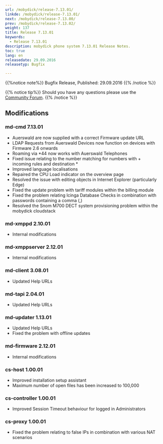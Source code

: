 ```yaml
---
url: /mobydick/release-7.13.01/
linkde: /mobydick/release-7.13.01/
next: /mobydick/release-7.13.00/
prev: /mobydick/release-7.13.02/
weight: 137
title: Release 7.13.01
keywords:
  - Release 7.13.01
description: mobydick phone system 7.13.01 Release Notes.
toc: true
lang: en
releasedate: 29.09.2016
releasetyp: Bugfix

---
```



{{%notice note%}}
Bugfix Release, Published: 29.09.2016
{{% /notice %}}

{{% notice tip%}}
Should you have any questions please use the [Community Forum](http://community.pascom.net/forum.php?langid=6 "Visit our Forum").
{{% /notice %}}

## Modifications

### md-cmd 7.13.01

* Auerswald are now supplied with a correct Firmware update URL
* LDAP Requests from Auerswald Devices now function on devices with Firmware 2.6 onwards
* Roaming via \*44 now works with Auerswald Telephones
* Fixed issue relating to the number matching for numbers with + incoming rules and destination *
* Improved language localisations
* Repaired the CPU Load indicator on the overview page
* Resolved the issue with editing objects in Internet Explorer (particularly Edge)
* Fixed the update problem with tariff modules within the billing module
* Fixed the problem relating Icinga Database Checks in combination with passwords containing a comma (,)
* Resolved the Snom M700 DECT system provisioning problem within the mobydick cloudstack

### md-xmppd 2.10.01

* Internal modifications

### md-xmppserver 2.12.01

* Internal modifications

### md-client 3.08.01

* Updated Help URLs

### md-tapi 2.04.01

* Updated Help URLs

### md-updater 1.13.01

* Updated Help URLs
* Fixed the problem with offline updates

### md-firmware 2.12.01

* Internal modifications

### cs-host 1.00.01

* Improved installation setup assistant
* Maximum number of open files has been increased to 100,000

### cs-controller 1.00.01

* Improved Session Timeout behaviour for logged in Administrators

### cs-proxy 1.00.01

* Fixed the problem relating to false IPs in combination with various NAT scenarios
